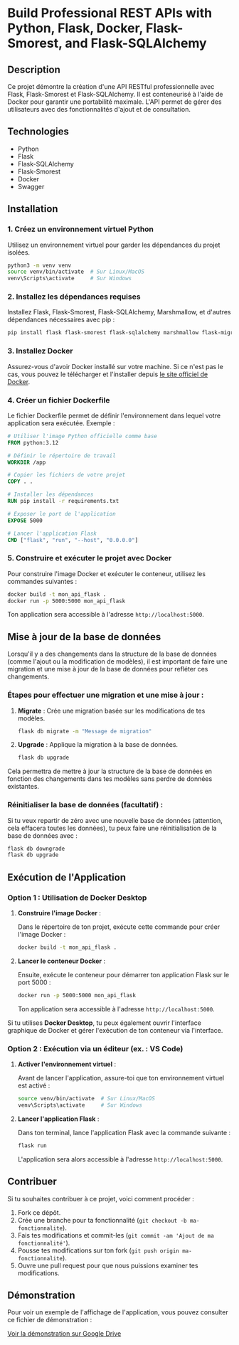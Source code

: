 
# Build Professional REST APIs with Python, Flask, Docker, Flask-Smorest, and Flask-SQLAlchemy

## Description

Ce projet démontre la création d'une API RESTful professionnelle avec Flask, Flask-Smorest et Flask-SQLAlchemy. Il est conteneurisé à l'aide de Docker pour garantir une portabilité maximale. L'API permet de gérer des utilisateurs avec des fonctionnalités d'ajout et de consultation.


## Technologies

- Python
- Flask
- Flask-SQLAlchemy
- Flask-Smorest
- Docker
- Swagger



## Installation

### 1. Créez un environnement virtuel Python

Utilisez un environnement virtuel pour garder les dépendances du projet isolées.

```bash
python3 -m venv venv
source venv/bin/activate  # Sur Linux/MacOS
venv\Scripts\activate     # Sur Windows
```

### 2. Installez les dépendances requises

Installez Flask, Flask-Smorest, Flask-SQLAlchemy, Marshmallow, et d'autres dépendances nécessaires avec pip :

```bash
pip install flask flask-smorest flask-sqlalchemy marshmallow flask-migrate
```

### 3. Installez Docker

Assurez-vous d'avoir Docker installé sur votre machine. Si ce n'est pas le cas, vous pouvez le télécharger et l'installer depuis [le site officiel de Docker](https://www.docker.com/get-started).

### 4. Créer un fichier Dockerfile

Le fichier Dockerfile permet de définir l'environnement dans lequel votre application sera exécutée. Exemple :

```dockerfile
# Utiliser l'image Python officielle comme base
FROM python:3.12

# Définir le répertoire de travail
WORKDIR /app

# Copier les fichiers de votre projet
COPY . .

# Installer les dépendances
RUN pip install -r requirements.txt

# Exposer le port de l'application
EXPOSE 5000

# Lancer l'application Flask
CMD ["flask", "run", "--host", "0.0.0.0"]
```

### 5. Construire et exécuter le projet avec Docker

Pour construire l'image Docker et exécuter le conteneur, utilisez les commandes suivantes :

```bash
docker build -t mon_api_flask .
docker run -p 5000:5000 mon_api_flask

```
Ton application sera accessible à l'adresse `http://localhost:5000`.


## Mise à jour de la base de données

Lorsqu'il y a des changements dans la structure de la base de données (comme l'ajout ou la modification de modèles), il est important de faire une migration et une mise à jour de la base de données pour refléter ces changements.

### Étapes pour effectuer une migration et une mise à jour :

1. **Migrate** : Crée une migration basée sur les modifications de tes modèles.
   ```bash
   flask db migrate -m "Message de migration"
   ```

2. **Upgrade** : Applique la migration à la base de données.
   ```bash
   flask db upgrade
   ```

Cela permettra de mettre à jour la structure de la base de données en fonction des changements dans tes modèles sans perdre de données existantes.


### Réinitialiser la base de données (facultatif) :

Si tu veux repartir de zéro avec une nouvelle base de données (attention, cela effacera toutes les données), tu peux faire une réinitialisation de la base de données avec :

```bash
flask db downgrade
flask db upgrade
```




## Exécution de l'Application

### Option 1 : Utilisation de Docker Desktop

1. **Construire l'image Docker** :

   Dans le répertoire de ton projet, exécute cette commande pour créer l'image Docker :

   ```bash
   docker build -t mon_api_flask .
   ```

2. **Lancer le conteneur Docker** :

   Ensuite, exécute le conteneur pour démarrer ton application Flask sur le port 5000 :

   ```bash
   docker run -p 5000:5000 mon_api_flask
   ```

   Ton application sera accessible à l'adresse `http://localhost:5000`.

Si tu utilises **Docker Desktop**, tu peux également ouvrir l'interface graphique de Docker et gérer l'exécution de ton conteneur via l'interface.

### Option 2 : Exécution via un éditeur (ex. : VS Code)

1. **Activer l'environnement virtuel** :

   Avant de lancer l'application, assure-toi que ton environnement virtuel est activé :

   ```bash
   source venv/bin/activate  # Sur Linux/MacOS
   venv\Scripts\activate     # Sur Windows
   ```

2. **Lancer l'application Flask** :

   Dans ton terminal, lance l'application Flask avec la commande suivante :

   ```bash
   flask run
   ```

   L'application sera alors accessible à l'adresse `http://localhost:5000`.

## Contribuer

Si tu souhaites contribuer à ce projet, voici comment procéder :

1. Fork ce dépôt.
2. Crée une branche pour ta fonctionnalité (`git checkout -b ma-fonctionnalite`).
3. Fais tes modifications et commit-les (`git commit -am 'Ajout de ma fonctionnalité'`).
4. Pousse tes modifications sur ton fork (`git push origin ma-fonctionnalite`).
5. Ouvre une pull request pour que nous puissions examiner tes modifications.
## Démonstration

Pour voir un exemple de l'affichage de l'application, vous pouvez consulter ce fichier de démonstration :

[Voir la démonstration sur Google Drive](https://docs.google.com/document/d/1Xta3Nj-M2Nkp-6z9pcv70Q9wLuUuRwI4IHlwnL8IDCk/edit?tab=t.0)

